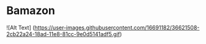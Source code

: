 # Bamazon

![Alt Text] (https://user-images.githubusercontent.com/16691182/36621508-2cb22a24-18ad-11e8-81cc-9e0d5141adf5.gif)
